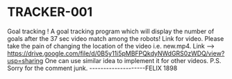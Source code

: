 # TRACKER-001
Goal tracking !
A goal tracking program which will display the number of goals after the 37 sec video match among the robots!
Link for video.
Please take the pain of changing the location of the video i.e. new.mp4.
Link --> https://drive.google.com/file/d/0B5y11i5pMBFPQkdyNWdGRS0zWDQ/view?usp=sharing
One can use similar idea to implement it for other videos.
P.S. Sorry for the comment junk.
--------------------FELIX 1898
